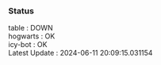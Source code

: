 ### Status


table : DOWN  
hogwarts : OK  
icy-bot : OK  
Latest Update : 2024-06-11 20:09:15.031154
